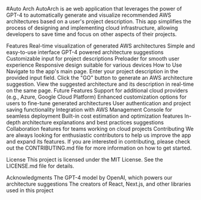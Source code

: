 #Auto Arch
AutoArch is ae web application that leverages the power of GPT-4 to automatically generate and visualize recommended AWS architectures based on a user's project description. This app simplifies the process of designing and implementing cloud infrastructure, allowing developers to save time and focus on other aspects of their projects.

Features
Real-time visualization of generated AWS architectures
Simple and easy-to-use interface
GPT-4 powered architecture suggestions
Customizable input for project descriptions
Preloader for smooth user experience
Responsive design suitable for various devices
How to Use
Navigate to the app's main page.
Enter your project description in the provided input field.
Click the "GO" button to generate an AWS architecture suggestion.
View the suggested architecture and its description in real-time on the same page.
Future Features
Support for additional cloud providers (e.g., Azure, Google Cloud Platform)
Enhanced customization options for users to fine-tune generated architectures
User authentication and project saving functionality
Integration with AWS Management Console for seamless deployment
Built-in cost estimation and optimization features
In-depth architecture explanations and best practices suggestions
Collaboration features for teams working on cloud projects
Contributing
We are always looking for enthusiastic contributors to help us improve the app and expand its features. If you are interested in contributing, please check out the CONTRIBUTING.md file for more information on how to get started.

License
This project is licensed under the MIT License. See the LICENSE.md file for details.

Acknowledgments
The GPT-4 model by OpenAI, which powers our architecture suggestions
The creators of React, Next.js, and other libraries used in this project